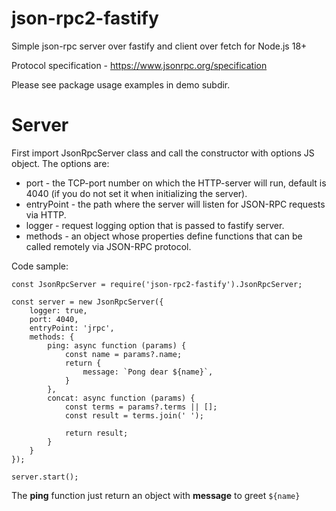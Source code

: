 # json-rpc2-fastify

Simple json-rpc server over fastify and client over fetch for Node.js 18+

Protocol specification - https://www.jsonrpc.org/specification

Please see package usage examples in demo subdir.

# Server

First import JsonRpcServer class and call the constructor with options JS object.
The options are: 
* port - the TCP-port number on which the HTTP-server will run, default is 4040 (if you do not set it when initializing the server).
* entryPoint - the path where the server will listen for JSON-RPC requests via HTTP.
* logger - request logging option that is passed to fastify server.
* methods - an object whose properties define functions that can be called remotely via JSON-RPC protocol.

Code sample:

    const JsonRpcServer = require('json-rpc2-fastify').JsonRpcServer;

    const server = new JsonRpcServer({
        logger: true,
        port: 4040,
        entryPoint: 'jrpc',
        methods: {
            ping: async function (params) {
                const name = params?.name;
                return {
                    message: `Pong dear ${name}`,
                }
            },
            concat: async function (params) {
                const terms = params?.terms || [];
                const result = terms.join(' ');

                return result;
            }
        }
    });

    server.start();

The **ping** function just return an object with **message** to greet `${name}`
